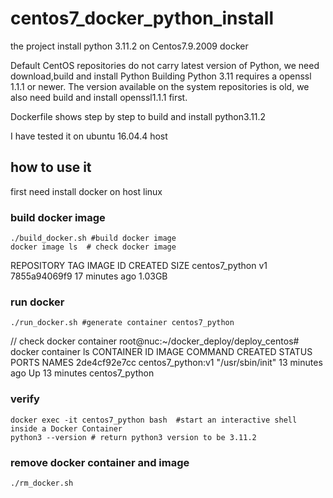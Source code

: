 # centos7_docker_python_install

the project install python 3.11.2 on Centos7.9.2009 docker

Default CentOS repositories do not carry latest version of Python, we need download,build and install Python
Building Python 3.11 requires a openssl 1.1.1 or newer. The version available on the system repositories is old, we also need build and install openssl1.1.1 first.

Dockerfile shows step by step to build and install python3.11.2

I have tested it on ubuntu 16.04.4 host

## how to use it
first need install docker on host linux
### build docker image
```
./build_docker.sh #build docker image
docker image ls  # check docker image
```
REPOSITORY              TAG                 IMAGE ID            CREATED             SIZE
centos7_python          v1                  7855a94069f9        17 minutes ago      1.03GB

### run docker
```
./run_docker.sh #generate container centos7_python

```
// check docker container
root@nuc:~/docker_deploy/deploy_centos# docker container ls
CONTAINER ID        IMAGE               COMMAND             CREATED             STATUS              PORTS               NAMES
2de4cf92e7cc        centos7_python:v1   "/usr/sbin/init"    13 minutes ago      Up 13 minutes                           centos7_python

### verify
```
docker exec -it centos7_python bash  #start an interactive shell inside a Docker Container
python3 --version # return python3 version to be 3.11.2
```
### remove docker container and image
```
./rm_docker.sh
```